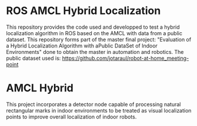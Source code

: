 # ROS AMCL Hybrid Localization
This repository provides the code used and developped to test a hybrid localization algorithm in ROS based on the AMCL with data from a public dataset. This repository forms part of the master final project: "Evaluation of a Hybrid Localization Algorithm with aPublic DataSet of Indoor Environments" done to obtain the master in automation and robotics.
The public dataset used is: https://github.com/jotaraul/robot-at-home_meeting-point

# AMCL Hybrid
This project incorporates a detector node capable of processing natural rectangular marks in indoor environments to be treated as visual localization points to improve overall localization of indoor robots.
